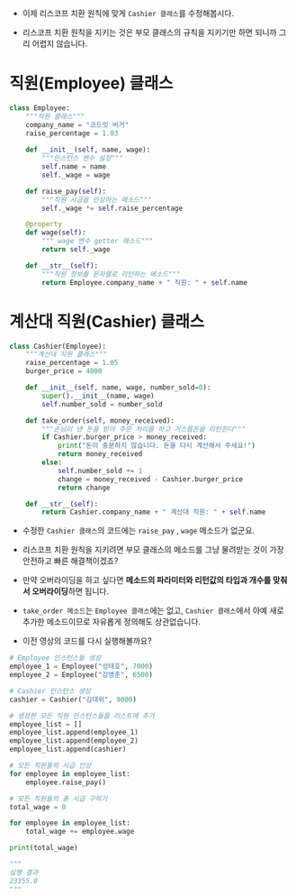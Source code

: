 + 이제 리스코프 치환 원칙에 맞게 `Cashier 클래스`를 수정해봅시다. 

+ 리스코프 치환 원칙을 지키는 것은 부모 클래스의 규칙을 지키기만 하면 되니까 그리 어렵지 않습니다.

# 직원(Employee) 클래스

```python
class Employee:
    """직원 클래스"""
    company_name = "코드잇 버거"
    raise_percentage = 1.03
    
    def __init__(self, name, wage):
        """인스턴스 변수 설정"""
        self.name = name
        self._wage = wage

    def raise_pay(self):
        """직원 시급을 인상하는 메소드"""
        self._wage *= self.raise_percentage

    @property
    def wage(self):
        """_wage 변수 getter 메소드"""
        return self._wage

    def __str__(self):
        """직원 정보를 문자열로 리턴하는 메소드"""
        return Employee.company_name + " 직원: " + self.name
```

# 계산대 직원(Cashier) 클래스

```python
class Cashier(Employee):
    """계산대 직원 클래스"""
    raise_percentage = 1.05
    burger_price = 4000

    def __init__(self, name, wage, number_sold=0):
        super().__init__(name, wage)
        self.number_sold = number_sold

    def take_order(self, money_received):
        """손님이 낸 돈을 받아 주문 처리를 하고 거스름돈을 리턴한다"""
        if Cashier.burger_price > money_received:
            print("돈이 충분하지 않습니다. 돈을 다시 계산해서 주세요!")
            return money_received
        else:
            self.number_sold += 1
            change = money_received - Cashier.burger_price
            return change

    def __str__(self):
        return Cashier.company_name + " 계산대 직원: " + self.name
```

+ 수정한 `Cashier 클래스`의 코드에는 `raise_pay` , `wage` 메소드가 없군요. 

+ 리스코프 치환 원칙을 지키려면 부모 클래스의 메소드를 그냥 물려받는 것이 가장 안전하고 빠른 해결책이겠죠? 

+ 만약 오버라이딩을 하고 싶다면 **메소드의 파라미터와 리턴값의 타입과 개수를 맞춰서 오버라이딩**하면 됩니다. 

+ `take_order 메소드`는 `Employee 클래스`에는 없고, `Cashier 클래스`에서 아예 새로 추가한 메소드이므로 자유롭게 정의해도 상관없습니다.

+ 이전 영상의 코드를 다시 실행해볼까요?

```python
# Employee 인스턴스들 생성
employee_1 = Employee("성태호", 7000)
employee_2 = Employee("강영훈", 6500)

# Cashier 인스턴스 생성
cashier = Cashier("김대위", 9000)

# 생성한 모든 직원 인스턴스들을 리스트에 추가
employee_list = []
employee_list.append(employee_1)
employee_list.append(employee_2)
employee_list.append(cashier)

# 모든 직원들의 시급 인상
for employee in employee_list:
    employee.raise_pay()

# 모든 직원들의 총 시급 구하기
total_wage = 0

for employee in employee_list:
    total_wage += employee.wage

print(total_wage)

"""
실행 결과
23355.0
"""
```
